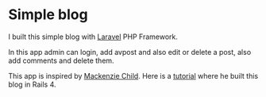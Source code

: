 # Simple blog

I built this simple blog with [Laravel](https://laravel.com/) PHP Framework.

In this app admin can login, add avpost and also edit or delete a post, also add comments and delete them.

This app is inspired by [Mackenzie Child](https://github.com/mackenziechild). Here is a [tutorial](https://www.youtube.com/watch?v=BI_VnnOLSKY) where he built this blog in Rails 4.
